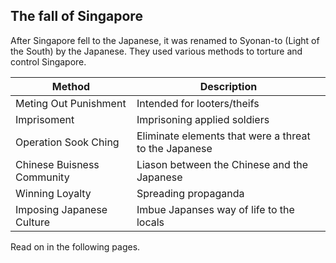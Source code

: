 ## The fall of Singapore

After Singapore fell to the Japanese, it was renamed to Syonan-to (Light of the South) by the Japanese. They used various methods to torture and control Singapore.

| Method | Description |
| ----------- | ------------------------------------ |
| Meting Out Punishment | Intended for looters/theifs |
| Imprisoment | Imprisoning applied soldiers |
| Operation Sook Ching | Eliminate elements that were a threat to the Japanese |
| Chinese Buisness Community | Liason between the Chinese and the Japanese |
| Winning Loyalty | Spreading propaganda |
| Imposing Japanese Culture | Imbue Japanses way of life to the locals |

Read on in the following pages.